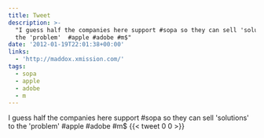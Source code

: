 ```yaml
---
title: Tweet
description: >-
  "I guess half the companies here support #sopa so they can sell 'solutions' to
  the 'problem'  #apple #adobe #m$"
date: '2012-01-19T22:01:38+00:00'
links:
  - 'http://maddox.xmission.com/'
tags:
  - sopa
  - apple
  - adobe
  - m
---
```

I guess half the companies here support #sopa so they can sell 'solutions' to the 'problem'  #apple #adobe #m$
      {{< tweet 0 0 >}}
    
